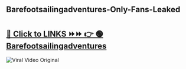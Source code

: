 
 ## Barefootsailingadventures-Only-Fans-Leaked

# <h2><a href="https://clipsfans.com/Barefootsailingadventures&ref=git">🔗 Click to LINKS ⏩⏩ 👉 🟢 Barefootsailingadventures </a></h2>

<a href="https://clipsfans.com/Barefootsailingadventures&ref=git" rel="nofollow" data-target="animated-image.originalLink"><img src="https://i.ibb.co.com/xMMVF88/686577567.gif" alt="Viral Video Original" style="max-width: 100%; display: inline-block;" data-target="animated-image.originalImage"></a>
